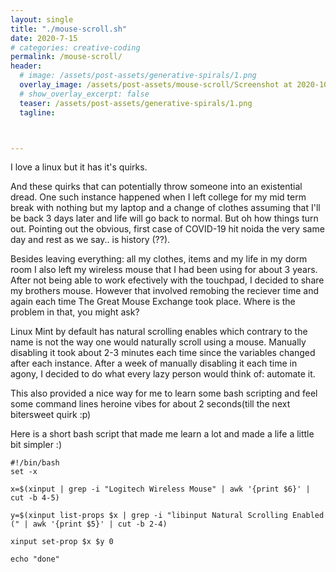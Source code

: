 ```yaml
---
layout: single
title: "./mouse-scroll.sh"
date: 2020-7-15
# categories: creative-coding
permalink: /mouse-scroll/
header:
  # image: /assets/post-assets/generative-spirals/1.png
  overlay_image: /assets/post-assets/mouse-scroll/Screenshot at 2020-10-17 01-45-29.png
  # show_overlay_excerpt: false
  teaser: /assets/post-assets/generative-spirals/1.png
  tagline: 



---
```



I love a linux but it has it's quirks.

And these quirks that can potentially throw someone into an existential dread. One such instance happened when I left college for my mid term break with nothing but my laptop and a change of clothes assuming that I'll be back 3 days later and life will go back to normal. But oh how things turn out. Pointing out the obvious, first case of COVID-19 hit noida the very same day and rest as we say.. is history (??).

Besides leaving everything: all my clothes, items and my life in my dorm room I also left my wireless mouse that I had been using for about 3 years. After not being able to work efectively with the touchpad, I decided to share my brothers mouse. However that involved remobing the reciever time and again each time The Great Mouse Exchange took place. Where is the problem in that, you might ask?

Linux Mint by default has natural scrolling enables which contrary to the name is not the way one would naturally scroll using a mouse. Manually disabling it took about 2-3 minutes each time since the variables changed after each instance. After a week of manually disabling it each time in agony, I decided to do what every lazy person would think of: automate it.

This also provided a nice way for me to learn some bash scripting and feel some command lines heroine vibes for about 2 seconds(till the next bitersweet quirk :p) 

Here is a short bash script that made me learn a lot and made a life a little bit simpler :)

```
#!/bin/bash
set -x 

x=$(xinput | grep -i "Logitech Wireless Mouse" | awk '{print $6}' | cut -b 4-5)
 
y=$(xinput list-props $x | grep -i "libinput Natural Scrolling Enabled (" | awk '{print $5}' | cut -b 2-4)

xinput set-prop $x $y 0

echo "done"
```